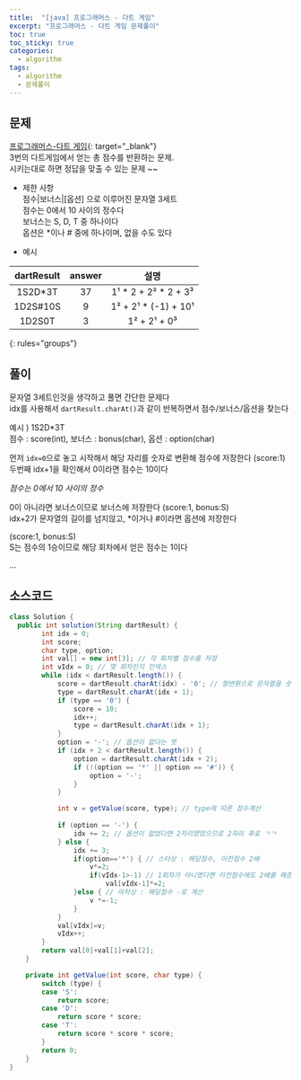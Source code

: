 ```yaml
---
title:  "[java] 프로그래머스 - 다트 게임"
excerpt: "프로그래머스 - 다트 게임 문제풀이"
toc: true
toc_sticky: true
categories:
  - algorithm
tags:
  - algorithm
  - 문제풀이
---
```

## 문제  
[프로그래머스-다트 게임](https://programmers.co.kr/learn/courses/30/lessons/17682?language=java){: target="_blank"}  
3번의 다트게임에서 얻는 총 점수를 반환하는 문제.  
시키는대로 하면 정답을 맞출 수 있는 문제 ~~  


* 제한 사항  
점수|보너스|[옵션] 으로 이루어진 문자열 3세트  
점수는 0에서 10 사이의 정수다  
보너스는 S, D, T 중 하나이다  
옵션은 *이나 # 중에 하나이며, 없을 수도 있다  


* 예시  


| dartResult | answer | 설명 |
|:--------:|:-------:|:--------:|
| 1S2D*3T | 37 | 1¹ * 2 + 2² * 2 + 3³ |
| 1D2S#10S | 9 | 1² + 2¹ * (-1) + 10¹ |
| 1D2S0T | 3 | 1² + 2¹ + 0³ |
{: rules="groups"}

## 풀이  
문자열 3세트인것을 생각하고 풀면 간단한 문제다  
idx를 사용해서 `dartResult.charAt()`과 같이 반복하면서 점수/보너스/옵션을 찾는다  

예시 ) 1S2D*3T  
점수 : score(int), 보너스 : bonus(char), 옵션 : option(char)  


먼저 `idx=0`으로 놓고 시작해서 해당 자리를 숫자로 변환해 점수에 저장한다 (score:1)  
두번째 idx+1을 확인해서 0이라면 점수는 10이다  


*점수는 0에서 10 사이의 정수*  


0이 아니라면 보너스이므로 보너스에 저장한다 (score:1, bonus:S)  
idx+2가 문자열의 길이를 넘지않고, *이거나 #이라면 옵션에 저장한다  


(score:1, bonus:S)  
S는 점수의 1승이므로 해당 회차에서 얻은 점수는 1이다  

...  


## 소스코드  

```java
class Solution {
  public int solution(String dartResult) {
		int idx = 0;
		int score;
		char type, option;
		int val[] = new int[3]; // 각 회차별 점수를 저장
		int vIdx = 0; // 몇 회차인지 인덱스
		while (idx < dartResult.length()) {
			score = dartResult.charAt(idx) - '0'; // 형변환으로 문자열을 숫자로 변환
			type = dartResult.charAt(idx + 1);
			if (type == '0') {
				score = 10;
				idx++;
				type = dartResult.charAt(idx + 1);
			}
			option = '-'; // 옵션이 없다는 뜻
			if (idx + 2 < dartResult.length()) {
				option = dartResult.charAt(idx + 2);
				if (!(option == '*' || option == '#')) {
					option = '-';
				}
			}

			int v = getValue(score, type); // type에 따른 점수계산
			
			if (option == '-') {
				idx += 2; // 옵션이 없었다면 2자리였었으므로 2자리 후로 ㄱㄱ
			} else {
				idx += 3;
				if(option=='*') { // 스타상 : 해당점수, 이전점수 2배
					v*=2;
					if(vIdx-1>-1) // 1회차가 아니였다면 이전점수에도 2배를 해준다
						val[vIdx-1]*=2;
				}else { // 아차상 : 해당점수 -로 계산
					v *=-1;
				}
			}
			val[vIdx]=v;
			vIdx++;
		}
		return val[0]+val[1]+val[2];
	}

	private int getValue(int score, char type) {
		switch (type) {
		case 'S':
			return score;
		case 'D':
			return score * score;
		case 'T':
			return score * score * score;
		}
		return 0;
	}
}
```